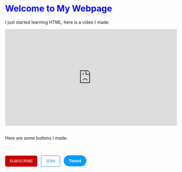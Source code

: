 
<body>

  <h1 class="MainHeader">
    Welcome to My Webpage
  </h1>
  
  <p class="FirstPara">
    I just started learning HTML, here is a video I made:
  </p>



<iframe width="560" height="315" src="https://www.youtube.com/embed/yXcM4aOT4Wg?si=M4NA8Zs7R55Tuxae" title="YouTube video player" frameborder="0" allow="accelerometer; autoplay; clipboard-write; encrypted-media; gyroscope; picture-in-picture; web-share" allowfullscreen></iframe>

<br/>

<br/>

  <p class="SecondPara">
    Here are some buttons I made:
  </p>

<br/>

<br/>

<button class="subscribe-button">
  SUBSCRIBE
</button>

<button class="join-button">
  JOIN
</button>

<button class="tweet-button">
  Tweet
</button>



<style>
  .Mainheader {
   color: blue;
  }
  .subscribe-button {
    background-color: rgba(200, 0, 0);
    color: white;
    border: none;
    height: 36px;
    width: 105px;
    border-radius: 5px;
    cursor: pointer;
    margin-right: 8px;
  }
  .join-button {
    background-color: rgb(255, 255, 255);
    border-color: rgb(41, 118, 211);
    border-style: solid;
    border-width: 1px;
    color: rgb(41, 118, 211);
    height: 36px;
    width: 62px;
    border-radius: 3px;
    cursor: pointer;
    margin-right: 8px;
  }

  .tweet-button {
    background-color: rgb(2, 158, 255);
    color: rgb(242, 243, 245);
    border: none;
    height: 36px;
    width: 74px;
    border-radius: 18px;
    font-weight: bold;
    font-size: 15px;
    cursor: pointer;
  }

</style>




  
</body>


